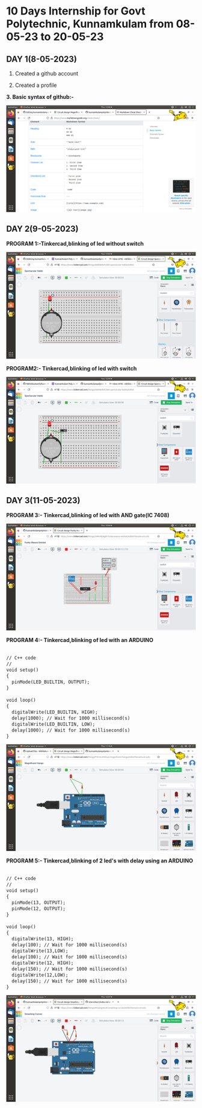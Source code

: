 # 10 Days Internship for Govt Polytechnic, Kunnamkulam from 08-05-23 to 20-05-23

## DAY 1(8-05-2023)
1. Created a github account

2. Created a profile 

**3. Basic syntax of github:-**

![no image](https://github.com/Nikhilskumar03/kunnamkulampolyintern/blob/main/image/Screenshot%20from%202023-05-11%2012-08-09.png)


## DAY 2(9-05-2023)

 **PROGRAM 1:-Tinkercad,blinking of led without switch**
 
![no image](https://github.com/Nikhilskumar03/kunnamkulampolyintern/blob/main/image/Screenshot%20from%202023-05-09%2013-03-54.png)

**PROGRAM2:- Tinkercad,blinking of led with switch**

![no image](https://github.com/Nikhilskumar03/kunnamkulampolyintern/blob/main/image/Screenshot%20from%202023-05-09%2012-39-49.png)


## DAY 3(11-05-2023)

**PROGRAM 3:- Tinkercad,blinking of led with AND gate(IC 7408)**

![no image](https://github.com/Nikhilskumar03/kunnamkulampolyintern/blob/main/image/Screenshot%20from%202023-05-11%2010-44-29.png)


**PROGRAM 4:- Tinkercad,blinking of led with an ARDUINO**

```

// C++ code
//
void setup()
{
  pinMode(LED_BUILTIN, OUTPUT);
}

void loop()
{
  digitalWrite(LED_BUILTIN, HIGH);
  delay(1000); // Wait for 1000 millisecond(s)
  digitalWrite(LED_BUILTIN, LOW);
  delay(1000); // Wait for 1000 millisecond(s)
}
```

![no image](https://github.com/Nikhilskumar03/kunnamkulampolyintern/blob/main/image/Screenshot%20from%202023-05-11%2011-16-02.png)

**PROGRAM 5:- Tinkercad,blinking of 2 led's with delay using an ARDUINO**

```

// C++ code
//
void setup()
{
  pinMode(13, OUTPUT);
  pinMode(12, OUTPUT);
}

void loop()
{
  digitalWrite(13, HIGH);
  delay(100); // Wait for 1000 millisecond(s)
  digitalWrite(13,LOW);
  delay(100); // Wait for 1000 millisecond(s)
  digitalWrite(12, HIGH);
  delay(150); // Wait for 1000 millisecond(s)
  digitalWrite(12,LOW);
  delay(150); // Wait for 1000 millisecond(s)
}

```

![no image](https://github.com/Nikhilskumar03/kunnamkulampolyintern/blob/main/image/Screenshot%20from%202023-05-11%2012-57-12.png)








